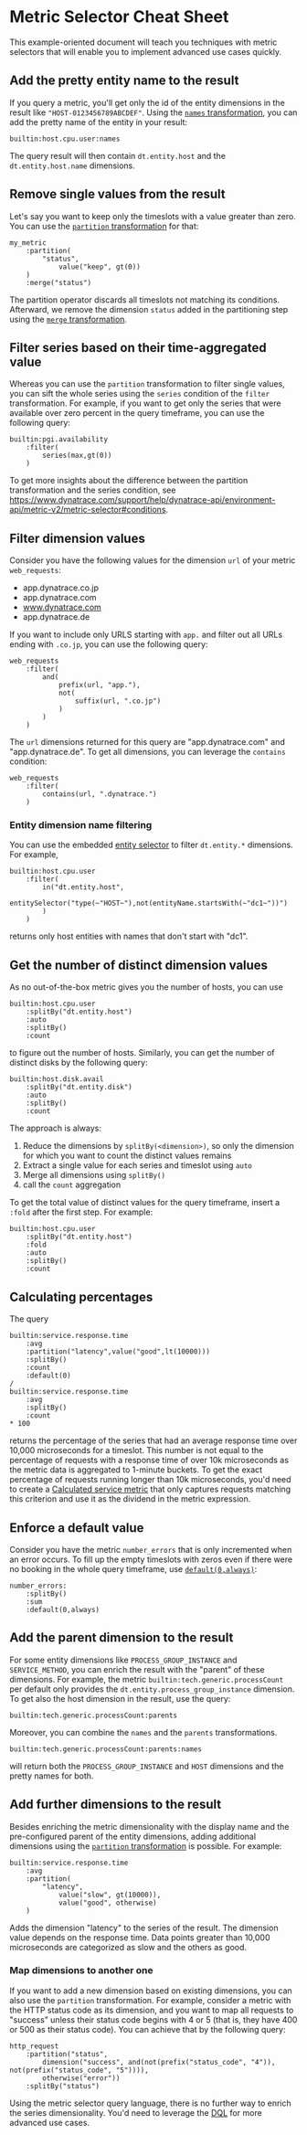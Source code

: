 # Metric Selector Cheat Sheet
This example-oriented document will teach you techniques with metric selectors that will enable you to implement advanced use cases quickly.

## Add the pretty entity name to the result

If you query a metric, you'll get only the id of the entity dimensions in the result like `"HOST-0123456789ABCDEF"`. Using the [`names` transformation](https://www.dynatrace.com/support/help/shortlink/api-metrics-v2-selector#names), you can add the pretty name of the entity in your result:
```
builtin:host.cpu.user:names
```
The query result will then contain `dt.entity.host` and the `dt.entity.host.name` dimensions.

## Remove single values from the result
Let's say you want to keep only the timeslots with a value greater than zero. You can use the [`partition` transformation](https://www.dynatrace.com/support/help/dynatrace-api/environment-api/metric-v2/metric-selector#partition) for that:
```
my_metric
    :partition(
        "status",
            value("keep", gt(0))
    )
    :merge("status")
```
The partition operator discards all timeslots not matching its conditions. Afterward, we remove the dimension `status` added in the partitioning step using the [`merge` transformation](https://www.dynatrace.com/support/help/dynatrace-api/environment-api/metric-v2/metric-selector#merge).

## Filter series based on their time-aggregated value
Whereas you can use the `partition` transformation to filter single values, you can sift the whole series using the `series` condition of the `filter` transformation. For example, if you want to get only the series that were available over zero percent in the query timeframe, you can use the following query:
```
builtin:pgi.availability
    :filter(
        series(max,gt(0))
    )
```
To get more insights about the difference between the partition transformation and the series condition, see https://www.dynatrace.com/support/help/dynatrace-api/environment-api/metric-v2/metric-selector#conditions.


## Filter dimension values
Consider you have the following values for the dimension `url` of your metric `web_requests`:
- app.dynatrace.co.jp
- app.dynatrace.com
- www.dynatrace.com 
- app.dynatrace.de

If you want to include only URLS starting with `app.` and filter out all URLs ending with `.co.jp`, you can use the following query:
```
web_requests
    :filter(
        and(
            prefix(url, "app."),
            not(
                suffix(url, ".co.jp")
            )
        )
    )
```
The `url` dimensions returned for this query are "app.dynatrace.com" and "app.dynatrace.de". To get all dimensions, you can leverage the `contains` condition:
```
web_requests
    :filter(
        contains(url, ".dynatrace.")
    )
```    

### Entity dimension name filtering

You can use the embedded [entity selector](https://www.dynatrace.com/support/help/dynatrace-api/environment-api/entity-v2/entity-selector) to filter `dt.entity.*` dimensions. For example,
```
builtin:host.cpu.user
    :filter(
        in("dt.entity.host", 
            entitySelector("type(~"HOST~"),not(entityName.startsWith(~"dc1~"))")
        )
    )
```
returns only host entities with names that don't start with "dc1".

## Get the number of distinct dimension values
As no out-of-the-box metric gives you the number of hosts, you can use
```
builtin:host.cpu.user
    :splitBy("dt.entity.host")
    :auto
    :splitBy()
    :count
```
to figure out the number of hosts.
Similarly, you can get the number of distinct disks by the following query:
```
builtin:host.disk.avail
    :splitBy("dt.entity.disk")
    :auto
    :splitBy()
    :count
```

The approach is always:
1. Reduce the dimensions by `splitBy(<dimension>)`, so only the dimension for which you want to count the distinct values remains
1. Extract a single value for each series and timeslot using `auto`
1. Merge all dimensions using `splitBy()`
1. call the `count` aggregation

To get the total value of distinct values for the query timeframe, insert a `:fold` after the first step. For example:
```
builtin:host.cpu.user
    :splitBy("dt.entity.host")
    :fold
    :auto
    :splitBy()
    :count
```

## Calculating percentages 
The query 
```
builtin:service.response.time
    :avg
    :partition("latency",value("good",lt(10000)))
    :splitBy()
    :count
    :default(0) 
/
builtin:service.response.time
    :avg
    :splitBy()
    :count
* 100
```
returns the percentage of the series that had an average response time over 10,000 microseconds for a timeslot. This number is not equal to the percentage of requests with a response time of over 10k microseconds as the metric data is aggregated to 1-minute buckets. To get the exact percentage of requests running longer than 10k microseconds, you'd need to create a [Calculated service metric](https://www.dynatrace.com/support/help/platform-modules/applications-and-microservices/services/service-monitoring-settings/calculated-service-metric) that only captures requests matching this criterion and use it as the dividend in the metric expression.

## Enforce a default value
Consider you have the metric `number_errors` that is only incremented when an error occurs. To fill up the empty timeslots with zeros even if there were no booking in the whole query timeframe, use [`default(0,always)`](https://www.dynatrace.com/support/help/dynatrace-api/environment-api/metric-v2/metric-selector#default):
```
number_errors:
    :splitBy()
    :sum
    :default(0,always)
```

## Add the parent dimension to the result
For some entity dimensions like `PROCESS_GROUP_INSTANCE` and `SERVICE_METHOD`, you can enrich the result with the "parent" of these dimensions. For example, the metric `builtin:tech.generic.processCount` per default only provides the `dt.entity.process_group_instance` dimension. To get also the host dimension in the result, use the query:
```
builtin:tech.generic.processCount:parents
```
Moreover, you can combine the `names` and the `parents` transformations.
```
builtin:tech.generic.processCount:parents:names
```
will return both the `PROCESS_GROUP_INSTANCE` and `HOST` dimensions and the pretty names for both.

## Add further dimensions to the result
Besides enriching the metric dimensionality with the display name and the pre-configured parent of the entity dimensions, adding additional dimensions using the [`partition` transformation](https://www.dynatrace.com/support/help/dynatrace-api/environment-api/metric-v2/metric-selector#partition) is possible. For example:
```
builtin:service.response.time
    :avg
    :partition(
        "latency",
            value("slow", gt(10000)),
            value("good", otherwise)
    )
```
Adds the dimension "latency" to the series of the result. The dimension value depends on the response time. Data points greater than 10,000 microseconds are categorized as slow and the others as good.

### Map dimensions to another one
If you want to add a new dimension based on existing dimensions, you can also use the `partition` transformation. For example, consider a metric with the HTTP status code as its dimension, and you want to map all requests to "success" unless their status code begins with 4 or 5 (that is, they have 400 or 500 as their status code). 
You can achieve that by the following query:
```
http_request
    :partition("status",
        dimension("success", and(not(prefix("status_code", "4")), not(prefix("status_code", "5")))),
        otherwise("error"))
    :splitBy("status")
```

Using the metric selector query language, there is no further way to enrich the series dimensionality. You'd need to leverage the [DQL](https://www.dynatrace.com/support/help/platform/grail/dynatrace-query-language) for more advanced use cases.    
